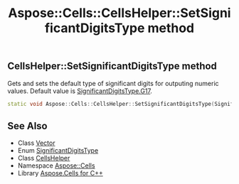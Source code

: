 ﻿---
title: Aspose::Cells::CellsHelper::SetSignificantDigitsType method
linktitle: SetSignificantDigitsType
second_title: Aspose.Cells for C++ API Reference
description: 'Aspose::Cells::CellsHelper::SetSignificantDigitsType method. Gets and sets the default type of significant digits for outputing numeric values. Default value is SignificantDigitsType.G17 in C++.'
type: docs
weight: 200
url: /cpp/aspose.cells/cellshelper/setsignificantdigitstype/
---
## CellsHelper::SetSignificantDigitsType method


Gets and sets the default type of significant digits for outputing numeric values. Default value is [SignificantDigitsType.G17](../../significantdigitstype/).

```cpp
static void Aspose::Cells::CellsHelper::SetSignificantDigitsType(SignificantDigitsType value)
```

## See Also

* Class [Vector](../../vector/)
* Enum [SignificantDigitsType](../../significantdigitstype/)
* Class [CellsHelper](../)
* Namespace [Aspose::Cells](../../)
* Library [Aspose.Cells for C++](../../../)
